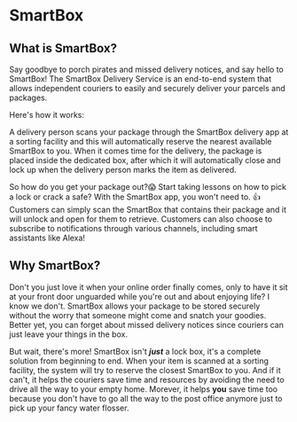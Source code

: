 # SmartBox

## What is SmartBox?

Say goodbye to porch pirates and missed delivery notices, and say hello to SmartBox! The SmartBox Delivery Service is an end-to-end system that allows independent couriers to easily and securely deliver your parcels and packages.

Here's how it works:

A delivery person scans your package through the SmartBox delivery app at a sorting facility and this will automatically reserve the nearest available SmartBox to you. When it comes time for the delivery, the package is placed inside the dedicated box, after which it will automatically close and lock up when the delivery person marks the item as delivered.

So how do you get your package out?😱 Start taking lessons on how to pick a lock or crack a safe? With the SmartBox app, you won't need to. 👍 Customers can simply scan the SmartBox that contains their package and it will unlock and open for them to retrieve. Customers can also choose to subscribe to notifications through various channels, including smart assistants like Alexa!

## Why SmartBox?
Don't you just love it when your online order finally comes, only to have it sit at your front door unguarded while you're out and about enjoying life? I know we don't. SmartBox allows your package to be stored securely without the worry that someone might come and snatch your goodies. Better yet, you can forget about missed delivery notices since couriers can just leave your things in the box.

But wait, there's more! SmartBox isn't **_just_** a lock box, it's a complete solution from beginning to end. When your item is scanned at a sorting facility, the system will try to reserve the closest SmartBox to you. And if it can't, it helps the couriers save time and resources by avoiding the need to drive all the way to your empty home. Morever, it helps **you** save time too because you don't have to go all the way to the post office anymore just to pick up your fancy water flosser.
